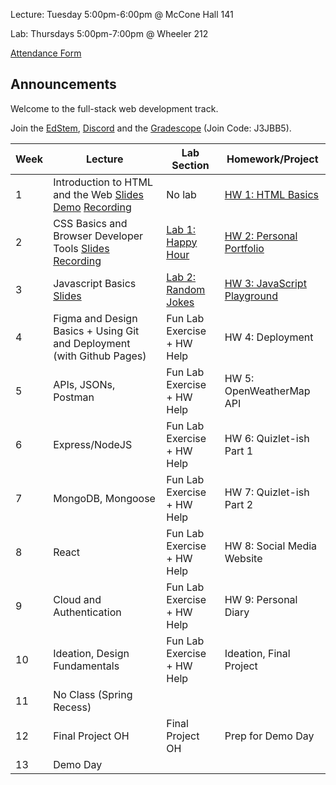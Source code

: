Lecture: Tuesday 5:00pm-6:00pm @ McCone Hall 141

Lab: Thursdays 5:00pm-7:00pm @ Wheeler 212

[Attendance Form](https://forms.gle/hhrjxXDXsHa9tGKeA)

## Announcements
Welcome to the full-stack web development track. 

Join the [EdStem](https://edstem.org/us/join/k4UPks), [Discord](https://discord.com/invite/RfGp5zDrtC) and the [Gradescope](https://gradescope.com) (Join Code: J3JBB5).

| Week | Lecture                                                                 | Lab Section            | Homework/Project             |
|------|-------------------------------------------------------------------------|------------------------|------------------------------|
| 1    | Introduction to HTML and the Web [Slides](https://docs.google.com/presentation/d/19vGc47fYunPBSALIEE1Omj7y3T8KDrNYOlz1imfURq0/edit?usp=sharing) [Demo](assets/lecture1demo.html) [Recording](https://drive.google.com/file/d/1LaoVcslRvGMQnjzI0hQxN-pcSilnZuL0/view?usp=sharing)                                       | No lab                 | [HW 1: HTML Basics](#/hw/web/hw1)            |
| 2    | CSS Basics and Browser Developer Tools [Slides](https://docs.google.com/presentation/d/1umjzYl1vDQuG5YU7E5FoYZhiOt8x79NFlbNYNU-U0Ls/edit?usp=sharing) [Recording](https://drive.google.com/file/d/13gND4HH3dtF06P8rgP0aBZ7J2YGFFGzg/view?usp=sharing)                                 |  [Lab 1: Happy Hour](#/lab/web/lab1)| [HW 2: Personal Portfolio](#/hw/web/hw2)     |
| 3    | Javascript Basics [Slides](https://docs.google.com/presentation/d/1JiCptlXFFypDnqhv2449ubpmhcDAPk0ae0U-w1cVwaw/edit?usp=sharing)                                                      | [Lab 2: Random Jokes](#/lab/web/lab2) | [HW 3: JavaScript Playground](#/hw/web/hw3)  |
| 4    | Figma and Design Basics + Using Git and Deployment (with Github Pages)  | Fun Lab Exercise + HW Help | HW 4: Deployment             |
| 5    | APIs, JSONs, Postman                                                    | Fun Lab Exercise + HW Help | HW 5: OpenWeatherMap API     |
| 6    | Express/NodeJS                                                          | Fun Lab Exercise + HW Help | HW 6: Quizlet-ish Part 1     |
| 7    | MongoDB, Mongoose                                                       | Fun Lab Exercise + HW Help | HW 7: Quizlet-ish Part 2     |
| 8    | React                                                                   | Fun Lab Exercise + HW Help | HW 8: Social Media Website   |
| 9    | Cloud and Authentication                                                | Fun Lab Exercise + HW Help | HW 9: Personal Diary         |
| 10   | Ideation, Design Fundamentals                                           | Fun Lab Exercise + HW Help | Ideation, Final Project      |
| 11   | No Class (Spring Recess)                                                |                        |                              |
| 12   | Final Project OH                                                        | Final Project OH       | Prep for Demo Day            |
| 13   | Demo Day                                                                |                        |                              |
